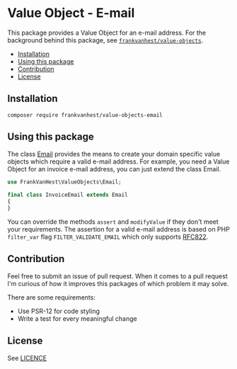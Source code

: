 # Value Object - E-mail

This package provides a Value Object for an e-mail address. For the background behind this package,
see [`frankvanhest/value-objects`](#https://github.com/frankvanhest/value-objects).

* [Installation](#installation)
* [Using this package](#using-this-package)
* [Contribution](#contribution)
* [License](#license)

## Installation

```
composer require frankvanhest/value-objects-email
```

## Using this package

The class [Email](Email.php) provides the means to create your domain specific value objects which require a valid
e-mail address. For example, you need a Value Object for an invoice e-mail address, you can just extend the class Email.

```php
use FrankVanHest\ValueObjects\Email;
 
final class InvoiceEmail extends Email
{
}
```

You can override the methods `assert` and `modifyValue` if they don't meet your requirements. The assertion for a valid
e-mail address is based on PHP `filter_var` flag `FILTER_VALIDATE_EMAIL` which only
supports [RFC822](#http://www.faqs.org/rfcs/rfc822.html).

## Contribution

Feel free to submit an issue of pull request. When it comes to a pull request I'm curious of how it improves this
packages of which problem it may solve.

There are some requirements:

- Use PSR-12 for code styling
- Write a test for every meaningful change

## License

See [LICENCE](LICENSE)
